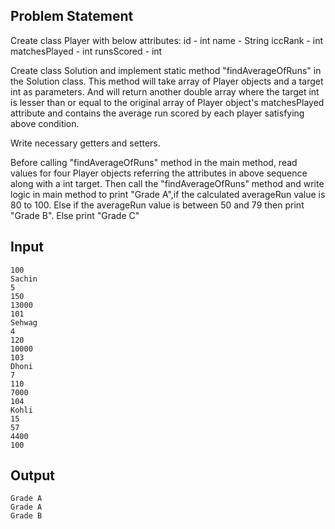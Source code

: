 ## Problem Statement

Create class Player with below attributes:
id - int
name - String
iccRank - int
matchesPlayed - int
runsScored - int

Create class Solution and implement static method "findAverageOfRuns" in the Solution class.
This method will take array of Player objects and a target int as parameters.
And will return another double array where the target int is lesser than or equal to the original array of Player object's matchesPlayed attribute and contains the average run scored by each player satisfying above condition.

Write necessary getters and setters.

Before calling "findAverageOfRuns" method in the main method, read values for four Player objects referring the attributes in above sequence along with a int target.
Then call the "findAverageOfRuns" method and write logic in main method to print "Grade A",if the calculated averageRun value is 80 to 100. Else if the averageRun value is between 50 and 79 then print "Grade B". Else print "Grade C"

## Input

    100
    Sachin
    5
    150
    13000
    101
    Sehwag
    4
    120
    10000
    103
    Dhoni
    7
    110
    7000
    104
    Kohli
    15
    57
    4400
    100

## Output

    Grade A
    Grade A
    Grade B
